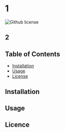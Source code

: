 # 1

![Github license](https://img.shields.io/badge/license-MIT-blue.svg)

## 2

## Table of Contents
* [Installation](#installation)
* [Usage](##Usage)
* [License](##licence)


## Installation


## Usage

## Licence

    